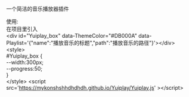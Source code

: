 一个简洁的音乐播放器插件

使用: <br>
在项目里引入<br>
&#60;div id="Yuiplay_box" 
    data-ThemeColor="#DB000A"
    data-Playlist='{"name":"播放音乐的标题","path":"播放音乐的路径"}'&#62;&#60;/div&#62;
&#60;style&#62;<br>
#Yuiplay_box {<br>
    --width:300px;<br>
    --progress:50;<br>
}<br>
&#60;/style&#62;
&#60;script src='https://mykonshshhdhdhdh.github.io/Yuiplay/Yuiplay.js' &#62;&#60;/script&#62;